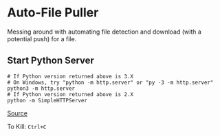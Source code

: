 Auto-File Puller
================
Messing around with automating file detection and download (with a potential push) for a file.

Start Python Server
-------------------
```
# If Python version returned above is 3.X
# On Windows, try "python -m http.server" or "py -3 -m http.server"
python3 -m http.server
# If Python version returned above is 2.X
python -m SimpleHTTPServer
```

[Source](https://developer.mozilla.org/en-US/docs/Learn/Common_questions/set_up_a_local_testing_server)

To Kill: `Ctrl+C`
